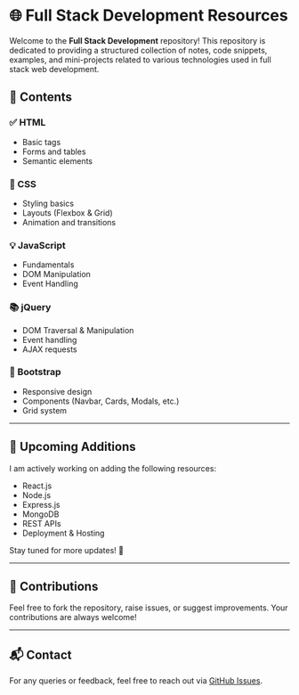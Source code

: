 # 🌐 Full Stack Development Resources

Welcome to the **Full Stack Development** repository! This repository is dedicated to providing a structured collection of notes, code snippets, examples, and mini-projects related to various technologies used in full stack web development.

## 📁 Contents

### ✅ HTML
- Basic tags
- Forms and tables
- Semantic elements

### 🎨 CSS
- Styling basics
- Layouts (Flexbox & Grid)
- Animation and transitions

### 💡 JavaScript
- Fundamentals
- DOM Manipulation
- Event Handling

### 📚 jQuery
- DOM Traversal & Manipulation
- Event handling
- AJAX requests

### 🧰 Bootstrap
- Responsive design
- Components (Navbar, Cards, Modals, etc.)
- Grid system

---

## 🚧 Upcoming Additions

I am actively working on adding the following resources:

- React.js
- Node.js
- Express.js
- MongoDB
- REST APIs
- Deployment & Hosting

Stay tuned for more updates! 🔔

---

## 🙌 Contributions

Feel free to fork the repository, raise issues, or suggest improvements. Your contributions are always welcome!

---

## 📬 Contact

For any queries or feedback, feel free to reach out via [GitHub Issues]([(https://github.com/Mazid2003/Job-practice/tree/main/Full%20Stack)/issues]).



